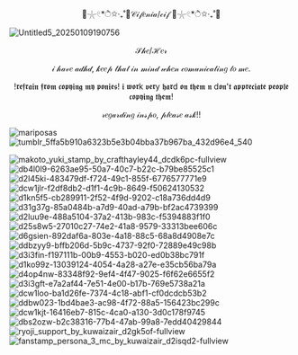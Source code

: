 <p align="center"> 🫧𓇼𓏲*ੈ✩‧₊˚🎐𝒞𝒾𝒻𝑒𝓃𝒾𝒶/𝒸𝒾𝒻 🫧𓇼𓏲*ੈ✩‧₊˚🎐</p>

![Untitled5_20250109190756](https://github.com/user-attachments/assets/81b73501-3ba7-4b1a-88a8-0acf4990bd9c)
<p align="center">𝒮𝒽𝑒/ℋ𝑒𝓇</p>
<p align="center">𝒾 𝒽𝒶𝓋𝑒 𝒶𝒹𝒽𝒹, 𝓀𝑒𝑒𝓅 𝓉𝒽𝒶𝓉 𝒾𝓃 𝓂𝒾𝓃𝒹 𝓌𝒽𝑒𝓃 𝒸𝑜𝓂𝓊𝓃𝒾𝒸𝒶𝓉𝒾𝓃𝑔 𝓉𝑜 𝓂𝑒.</p>
<p align="center">!𝖗𝖊𝖋𝖗𝖆𝖎𝖓 𝖋𝖗𝖔𝖒 𝖈𝖔𝖕𝖞𝖎𝖓𝖌 𝖒𝖞 𝖕𝖔𝖓𝖎𝖊𝖘! 𝖎 𝖜𝖔𝖗k 𝖛𝖊𝖗y 𝖍𝖆𝖗d 𝖔𝖓 𝖙𝖍𝖊𝖒 𝖓 d𝖔𝖓'𝖙 𝖆𝖕𝖕𝖗𝖊𝖈𝖎𝖆𝖙𝖊 𝖕𝖊𝖔𝖕𝖑𝖊 𝖈𝖔𝖕𝖞𝖎𝖓𝖌 𝖙𝖍𝖊𝖒!</p>
<p align="center">𝓇𝑒𝑔𝒶𝓇𝒹𝒾𝓃𝑔 𝒾𝓃𝓈𝓅𝑜, 𝓅𝓁𝑒𝒶𝓈𝑒 𝒶𝓈𝓀!!</p>

![mariposas](https://github.com/user-attachments/assets/75e20ac3-e231-47b9-a20d-3df0608a0f76) ![tumblr_5ffa5b910a6323b5e3b04bba37b967ba_432d96e4_540](https://github.com/user-attachments/assets/f90de76d-929d-4aa0-adc1-b7dda7248c74)

![makoto_yuki_stamp_by_crafthayley44_dcdk6pc-fullview](https://github.com/user-attachments/assets/877d962c-b7f3-4ae5-91da-b09e9ee011f8) ![db4l0l9-6263ae95-50a7-40c7-b22c-b79be85525c1](https://github.com/user-attachments/assets/9a27f49f-d537-4b30-8e3c-270d4667128d)![d2l45ki-483479df-f724-49c1-855f-6776577771e9](https://github.com/user-attachments/assets/21ccd684-d1ac-4f7f-bd2d-27e30810563c)![dcw1jlr-f2df8db2-d1f1-4c9b-8649-f50624130532](https://github.com/user-attachments/assets/ecb0e3ed-7b1f-405e-99ce-4f81e922ef4f)![d1kn5f5-cb289911-2f52-4f9d-9202-c18a736dd4d9](https://github.com/user-attachments/assets/4259e11f-ba08-4678-96df-c45e1be3b3c0)![d31g37g-85a0484b-a7d9-40ad-a79b-bf2ac4739399](https://github.com/user-attachments/assets/2103e38f-ff67-4eb6-a7dd-c0fb688abb91)![d2luu9e-488a5104-37a2-413b-983c-f5394883f1f0](https://github.com/user-attachments/assets/2e8a55fe-20a0-4ec8-aa86-3e54191bbae1)![d25s8w5-27010c27-74e2-41a8-9579-33313bee606c](https://github.com/user-attachments/assets/d4b79351-48a5-4d69-86b4-ced399863cb6)![d6gsien-892daf6a-803e-4a18-88c5-68a8d4908e7c](https://github.com/user-attachments/assets/be5fb074-af24-448e-936b-4f1b24cff22d)
![ddbzyy9-bffb206d-5b9c-4737-92f0-72889e49c98b](https://github.com/user-attachments/assets/5d6562d6-3a53-4282-a5d1-b5d4ac14e59a)![d3i3fin-f197111b-00b9-4553-b020-ed0b38bc791f](https://github.com/user-attachments/assets/4ab4095d-4d61-4e35-9f6e-cf10ef20f126)![d1ko99z-13039124-4054-4a28-a27e-e35cb56ba79a](https://github.com/user-attachments/assets/3b27ca24-a5f4-4f71-bb76-3c4f58ea3c48)![d4op4nw-83348f92-9ef4-4f47-9025-f6f62e6655f2](https://github.com/user-attachments/assets/a9277127-cb7e-426d-9949-035dea17cb71)![d3i3gft-e7a2af44-7e51-4e00-b17b-769e5738a21a](https://github.com/user-attachments/assets/0d84281c-94b0-4c97-8324-3f5e7e221e47)![dcw1loo-ba1d26fe-7374-4c18-abf1-cf0dcdcb53b2](https://github.com/user-attachments/assets/a78f592b-298e-4b7a-bed9-9529f55a60e1)![ddbw023-1bd4bae3-ac98-4f72-88a5-156423bc299c](https://github.com/user-attachments/assets/f5353135-48ef-49fe-b46b-3cac19a31623)![dcw1kjt-16416eb7-815c-4ca0-a130-3d0c178f9745](https://github.com/user-attachments/assets/a7e7f725-1534-4723-8287-41cabf3f6767)![dbs2ozw-b2c38316-77b4-47ab-99a8-7edd40429844](https://github.com/user-attachments/assets/d729c279-5dac-4767-b579-a2847e58f625)![ryoji_support_by_kuwaizair_d2gk5of-fullview](https://github.com/user-attachments/assets/9ef195a8-1ba6-4658-9c0e-f16f086ed3ad)![fanstamp_persona_3_mc_by_kuwaizair_d2isqd2-fullview](https://github.com/user-attachments/assets/bba3d6c4-c809-42b6-95e9-787171b38082)


